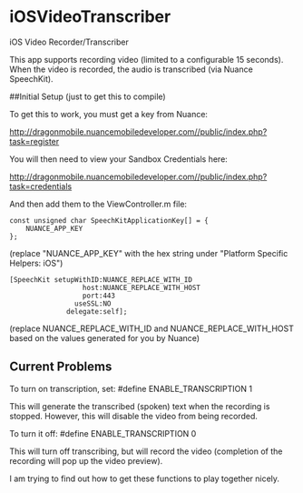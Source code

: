 # iOSVideoTranscriber
iOS Video Recorder/Transcriber

This app supports recording video (limited to a configurable 15 seconds).  When the video is recorded, the audio is transcribed (via Nuance SpeechKit).

##Initial Setup (just to get this to compile)

To get this to work, you must get a key from Nuance:

http://dragonmobile.nuancemobiledeveloper.com//public/index.php?task=register

You will then need to view your Sandbox Credentials here:

http://dragonmobile.nuancemobiledeveloper.com//public/index.php?task=credentials

And then add them to the ViewController.m file:

    const unsigned char SpeechKitApplicationKey[] = {
        NUANCE_APP_KEY
    };

(replace "NUANCE_APP_KEY" with the hex string under "Platform Specific Helpers: iOS")

    [SpeechKit setupWithID:NUANCE_REPLACE_WITH_ID
                      host:NUANCE_REPLACE_WITH_HOST
                      port:443
                    useSSL:NO
                  delegate:self];

(replace NUANCE_REPLACE_WITH_ID and NUANCE_REPLACE_WITH_HOST based on the values generated for you by Nuance)

## Current Problems

To turn on transcription, set:
    #define ENABLE_TRANSCRIPTION            1

This will generate the transcribed (spoken) text when the recording is stopped.  However, this will disable the video from being recorded.

To turn it off:
    #define ENABLE_TRANSCRIPTION            0

This will turn off transcribing, but will record the video (completion of the recording will pop up the video preview).

I am trying to find out how to get these functions to play together nicely.

